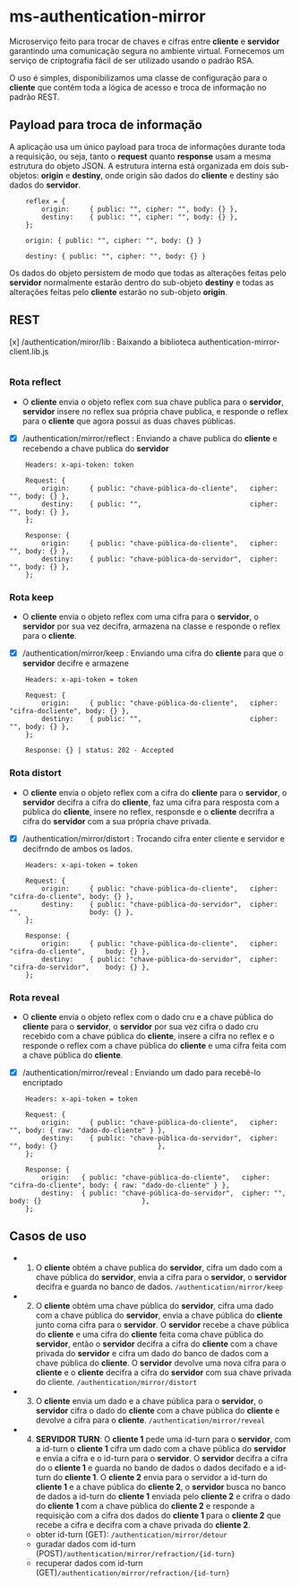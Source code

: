 # ms-authentication-mirror
Microserviço feito para trocar de chaves e cifras entre **cliente** e **servidor** garantindo uma comunicação segura no ambiente virtual.
Fornecemos um serviço de criptografia fácil de ser utilizado usando o padrão RSA.

O uso é simples, disponibilizamos uma classe de configuração para o **cliente** que contém toda a lógica de acesso e troca de informação no padrão REST.
## Payload para troca de informação
A aplicação usa um único payload para troca de informações durante toda a requisição, ou seja, tanto o **request** quanto **response** usam a mesma estrutura do objeto JSON.
A estrutura interna está organizada em dois sub-objetos: **origin** e **destiny**, onde origin são dados do **cliente** e destiny sáo dados do **servidor**.
``` Estrutura do payload completa:
    reflex = {
        origin:     { public: "", cipher: "", body: {} },
        destiny:    { public: "", cipher: "", body: {} },
    };
```
``` Estrutura interna do origin (origem é referente aos dados do cliente)
    origin: { public: "", cipher: "", body: {} }
```
``` Estrutura interna do destiny (imagem é referente aos dados do servidor)
    destiny: { public: "", cipher: "", body: {} }
```
Os dados do objeto persistem de modo que todas as alterações feitas pelo **servidor** normalmente estarão dentro do sub-objeto **destiny** e todas as alterações feitas pelo **cliente** estarão no sub-objeto **origin**.

## REST

[x] /authentication/miror/lib : Baixando a biblioteca authentication-mirror-client.lib.js
``` GET /authentication/mirror/lib
```
### Rota reflect
- O **cliente** envia o objeto reflex com sua chave publica para o **servidor**, **servidor** insere no reflex sua própria chave publica,  e responde o reflex para o **cliente** que agora possui as duas chaves públicas.
- [x] /authentication/mirror/reflect : Enviando a chave publica do **cliente** e recebendo a chave publica do **servidor**
``` POST /authentication/mirror/reflect
    Headers: x-api-token: token

    Request: {
        origin:     { public: "chave-pública-do-cliente",   cipher: "", body: {} },
        destiny:    { public: "",                           cipher: "", body: {} },
    };

    Response: {
        origin:     { public: "chave-pública-do-cliente",   cipher: "", body: {} },
        destiny:    { public: "chave-pública-do-servidor",  cipher: "", body: {} },
    };
```
### Rota keep
- O **cliente** envia o objeto reflex com uma cifra para o **servidor**, o **servidor** por sua vez decifra, armazena na classe e responde o reflex para o **cliente**.
- [x] /authentication/mirror/keep : Enviando uma cifra do **cliente** para que o **servidor** decifre e armazene
``` POST /authentication/mirror/keep
    Headers: x-api-token = token

    Request: {
        origin:     { public: "chave-pública-do-cliente",   cipher: "cifra-docliente", body: {} },
        destiny:    { public: "",                           cipher: "", body: {} },
    };

    Response: {} | status: 202 - Accepted
```
### Rota distort
- O **cliente** envia o objeto reflex com a cifra do **cliente** para o **servidor**, o **servidor** decifra a cifra do **cliente**, faz uma cifra para resposta com a pública do **cliente**, insere no reflex, responsde e o **cliente** decrifra a cifra do **servidor** com a sua própria chave privada.
- [x] /authentication/mirror/distort : Trocando cifra enter cliente e servidor e decifrndo de ambos os lados.
```POST /authentication/mirror/distort
    Headers: x-api-token = token

    Request: {
        origin:     { public: "chave-pública-do-cliente",   cipher: "cifra-do-cliente", body: {} },
        destiny:    { public: "chave-pública-do-servidor",  cipher: "",                 body: {} },
    };

    Response: {
        origin:     { public: "chave-pública-do-cliente",   cipher: "cifra-do-cliente",     body: {} },
        destiny:    { public: "chave-pública-do-servidor",  cipher: "cifra-do-servidor",    body: {} },
    };
```
### Rota reveal
- O **cliente** envia o objeto reflex com o dado cru e a chave pública do **cliente** para o **servidor**, o **servidor** por sua vez cifra o dado cru recebido com a chave pública do **cliente**, insere a cifra no reflex e o responde o reflex com a chave pública do **cliente** e uma cifra feita com a chave pública do **cliente**.
- [x] /authentication/mirror/reveal : Enviando um dado para recebê-lo encriptado
``` POST /authenticate/mirror/reveal
    Headers: x-api-token = token
   
    Request: {
        origin:     { public: "chave-pública-do-cliente",   cipher: "", body: { raw: "dado-do-cliente" } },
        destiny:    { public: "chave-pública-do-servidor",  cipher: "", body: {}                         },
    };

    Response: {
        origin:   { public: "chave-pública-do-cliente",   cipher: "cifra-do-cliente", body: { raw: "dado-do-cliente" } },
        destiny:  { public: "chave-pública-do-servidor",  cipher: "",                 body: {}                         },
    };
```
## Casos de uso

- 1. O **cliente** obtém a chave publica do **servidor**, cifra um dado com a chave pública do **servidor**, envia a cifra para o **servidor**, o **servidor** decifra e guarda no banco de dados.
```/authentication/mirror/keep```

- 2. O **cliente** obtém uma chave pública do **servidor**, cifra uma dado com a chave pública do **servidor**, envia a chave pública do **cliente** junto coma cifra para o **servidor**. O **servidor** recebe a chave pública do **cliente** e uma cifra do **cliente** feita coma chave pública do **servidor**, então o **servidor** decifra a cifra do **cliente** com a chave privada do **servidor** e cifra um dado do banco de dados com a chave pública do **cliente**. O **servidor** devolve uma nova cifra para o **cliente** e o **cliente** decifra a cifra do **servidor** com sua chave privada do cliente.
```/authentication/mirror/distort```

- 3. O **cliente** envia um dado e a chave pública para o **servidor**, o **servidor** cifra o dado do **cliente** com a chave pública do **cliente** e devolve a cifra para o **cliente**.
```/authentication/mirror/reveal```

- 4. **SERVIDOR TURN**:  O **cliente 1** pede uma id-turn para o **servidor**, com a id-turn o **cliente 1** cifra um dado com a chave pública do **servidor** e envia a cifra e o id-turn para o **servidor**. O **servidor** decifra a cifra do o **cliente 1**  e guarda no bando de dados o dados decifado e a id-turn do **cliente 1**. O **cliente 2** envia para o servidor a id-turn do **cliente 1** e a chave pública do **cliente 2**, o **servidor** busca no banco de dados a id-turn do **cliente 1** enviada pelo **cliente 2** e crifra o dado do **cliente 1** com a chave pública do **cliente 2** e responde a requisição com a cifra dos dados do **cliente 1** para o **cliente 2** que recebe a cifra e decifra com a chave privada do **cliente 2**.
    -  obter id-turn (GET): ```/authentication/mirror/detour```
    -  guradar dados com id-turn (POST)```/authentication/mirror/refraction/{id-turn}```
    -  recuperar dados com id-turn (GET)```/authentication/mirror/refraction/{id-turn}```
